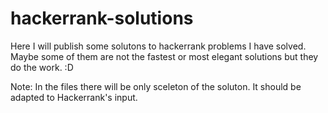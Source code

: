 # hackerrank-solutions

Here I will publish some solutons to hackerrank problems I have solved. Maybe some of them are not the fastest or most elegant solutions but they do the work. :D

Note: In the files there will be only sceleton of the soluton. It should be adapted to Hackerrank's input.
